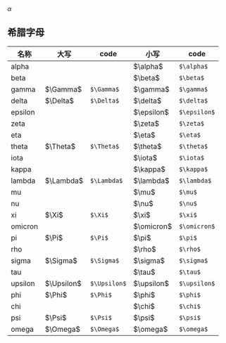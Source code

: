$\alpha$
<h2 id="希腊字母"><a href="#希腊字母" class="headerlink" title="希腊字母"></a>希腊字母</h2><table>
<thead>
<tr>
<th>名称</th>
<th>大写</th>
<th>code</th>
<th>小写</th>
<th>code</th>
</tr>
</thead>
<tbody><tr>
<td>alpha</td>
<td></td>
<td></td>
<td>$\alpha$</td>
<td><code>$\alpha$</code></td>
</tr>
<tr>
<td>beta</td>
<td></td>
<td></td>
<td>$\beta$</td>
<td><code>$\beta$</code></td>
</tr>
<tr>
<td>gamma</td>
<td>$\Gamma$</td>
<td><code>$\Gamma$</code></td>
<td>$\gamma$</td>
<td><code>$\gamma$</code></td>
</tr>
<tr>
<td>delta</td>
<td>$\Delta$</td>
<td><code>$\Delta$</code></td>
<td>$\delta$</td>
<td><code>$\delta$</code></td>
</tr>
<tr>
<td>epsilon</td>
<td></td>
<td></td>
<td>$\epsilon$</td>
<td><code>$\epsilon$</code></td>
</tr>
<tr>
<td>zeta</td>
<td></td>
<td></td>
<td>$\zeta$</td>
<td><code>$\zeta$</code></td>
</tr>
<tr>
<td>eta</td>
<td></td>
<td></td>
<td>$\eta$</td>
<td><code>$\eta$</code></td>
</tr>
<tr>
<td>theta</td>
<td>$\Theta$</td>
<td><code>$\Theta$</code></td>
<td>$\theta$</td>
<td><code>$\theta$</code></td>
</tr>
<tr>
<td>iota</td>
<td></td>
<td></td>
<td>$\iota$</td>
<td><code>$\iota$</code></td>
</tr>
<tr>
<td>kappa</td>
<td></td>
<td></td>
<td>$\kappa$</td>
<td><code>$\kappa$</code></td>
</tr>
<tr>
<td>lambda</td>
<td>$\Lambda$</td>
<td><code>$\Lambda$</code></td>
<td>$\lambda$</td>
<td><code>$\lambda$</code></td>
</tr>
<tr>
<td>mu</td>
<td></td>
<td></td>
<td>$\mu$</td>
<td><code>$\mu$</code></td>
</tr>
<tr>
<td>nu</td>
<td></td>
<td></td>
<td>$\nu$</td>
<td><code>$\nu$</code></td>
</tr>
<tr>
<td>xi</td>
<td>$\Xi$</td>
<td><code>$\Xi$</code></td>
<td>$\xi$</td>
<td><code>$\xi$</code></td>
</tr>
<tr>
<td>omicron</td>
<td></td>
<td></td>
<td>$\omicron$</td>
<td><code>$\omicron$</code></td>
</tr>
<tr>
<td>pi</td>
<td>$\Pi$</td>
<td><code>$\Pi$</code></td>
<td>$\pi$</td>
<td><code>$\pi$</code></td>
</tr>
<tr>
<td>rho</td>
<td></td>
<td></td>
<td>$\rho$</td>
<td><code>$\rho$</code></td>
</tr>
<tr>
<td>sigma</td>
<td>$\Sigma$</td>
<td><code>$\Sigma$</code></td>
<td>$\sigma$</td>
<td><code>$\sigma$</code></td>
</tr>
<tr>
<td>tau</td>
<td></td>
<td></td>
<td>$\tau$</td>
<td><code>$\tau$</code></td>
</tr>
<tr>
<td>upsilon</td>
<td>$\Upsilon$</td>
<td><code>$\Upsilon$</code></td>
<td>$\upsilon$</td>
<td><code>$\upsilon$</code></td>
</tr>
<tr>
<td>phi</td>
<td>$\Phi$</td>
<td><code>$\Phi$</code></td>
<td>$\phi$</td>
<td><code>$\phi$</code></td>
</tr>
<tr>
<td>chi</td>
<td></td>
<td></td>
<td>$\chi$</td>
<td><code>$\chi$</code></td>
</tr>
<tr>
<td>psi</td>
<td>$\Psi$</td>
<td><code>$\Psi$</code></td>
<td>$\psi$</td>
<td><code>$\psi$</code></td>
</tr>
<tr>
<td>omega</td>
<td>$\Omega$</td>
<td><code>$\Omega$</code></td>
<td>$\omega$</td>
<td><code>$\omega$</code></td>
</tr>

